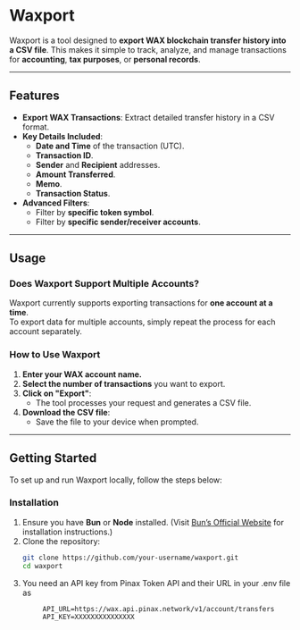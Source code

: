 # **Waxport**

Waxport is a tool designed to **export WAX blockchain transfer history into a CSV file**. This makes it simple to track, analyze, and manage transactions for **accounting**, **tax purposes**, or **personal records**.

---

## **Features**

- **Export WAX Transactions**: Extract detailed transfer history in a CSV format.
- **Key Details Included**:
  - **Date and Time** of the transaction (UTC).
  - **Transaction ID**.
  - **Sender** and **Recipient** addresses.
  - **Amount Transferred**.
  - **Memo**.
  - **Transaction Status**.
- **Advanced Filters**:
  - Filter by **specific token symbol**.
  - Filter by **specific sender/receiver accounts**.

---

## **Usage**

### **Does Waxport Support Multiple Accounts?**

Waxport currently supports exporting transactions for **one account at a time**.  
To export data for multiple accounts, simply repeat the process for each account separately.

### **How to Use Waxport**

1. **Enter your WAX account name.**
2. **Select the number of transactions** you want to export.
3. **Click on "Export"**:
   - The tool processes your request and generates a CSV file.
4. **Download the CSV file**:
   - Save the file to your device when prompted.

---

## **Getting Started**

To set up and run Waxport locally, follow the steps below:

### **Installation**

1. Ensure you have **Bun** or **Node** installed. (Visit [Bun’s Official Website](https://bun.sh) for installation instructions.)
2. Clone the repository:
   ```bash
   git clone https://github.com/your-username/waxport.git
   cd waxport
   ```
3. You need an API key from Pinax Token API and their URL in your .env file as
   ```
        API_URL=https://wax.api.pinax.network/v1/account/transfers
        API_KEY=XXXXXXXXXXXXXXX
   ```
